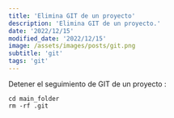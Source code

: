 ```yaml
---
title: 'Elimina GIT de un proyecto'
description: 'Elimina GIT de un proyecto.'
date: '2022/12/15'
modified_date: '2022/12/15'
image: /assets/images/posts/git.png
subtitle: 'git'
tags: 'git'
---
```


Detener el seguimiento de GIT de un proyecto :

```shell
cd main_folder
rm -rf .git
```
